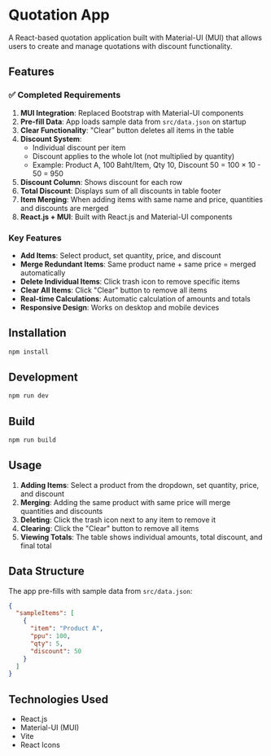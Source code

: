 # Quotation App

A React-based quotation application built with Material-UI (MUI) that allows users to create and manage quotations with discount functionality.

## Features

### ✅ Completed Requirements

1. **MUI Integration**: Replaced Bootstrap with Material-UI components
2. **Pre-fill Data**: App loads sample data from `src/data.json` on startup
3. **Clear Functionality**: "Clear" button deletes all items in the table
4. **Discount System**: 
   - Individual discount per item
   - Discount applies to the whole lot (not multiplied by quantity)
   - Example: Product A, 100 Baht/Item, Qty 10, Discount 50 = 100 × 10 - 50 = 950
5. **Discount Column**: Shows discount for each row
6. **Total Discount**: Displays sum of all discounts in table footer
7. **Item Merging**: When adding items with same name and price, quantities and discounts are merged
8. **React.js + MUI**: Built with React.js and Material-UI components

### Key Features

- **Add Items**: Select product, set quantity, price, and discount
- **Merge Redundant Items**: Same product name + same price = merged automatically
- **Delete Individual Items**: Click trash icon to remove specific items
- **Clear All Items**: Click "Clear" button to remove all items
- **Real-time Calculations**: Automatic calculation of amounts and totals
- **Responsive Design**: Works on desktop and mobile devices

## Installation

```bash
npm install
```

## Development

```bash
npm run dev
```

## Build

```bash
npm run build
```

## Usage

1. **Adding Items**: Select a product from the dropdown, set quantity, price, and discount
2. **Merging**: Adding the same product with same price will merge quantities and discounts
3. **Deleting**: Click the trash icon next to any item to remove it
4. **Clearing**: Click the "Clear" button to remove all items
5. **Viewing Totals**: The table shows individual amounts, total discount, and final total

## Data Structure

The app pre-fills with sample data from `src/data.json`:

```json
{
  "sampleItems": [
    {
      "item": "Product A",
      "ppu": 100,
      "qty": 5,
      "discount": 50
    }
  ]
}
```

## Technologies Used

- React.js
- Material-UI (MUI)
- Vite
- React Icons
